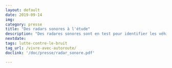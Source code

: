 ```yaml
---
layout: default
date: 2019-09-14
img: 
category: presse
title: "Des radars sonores à l'étude"
description: "Des radares sonores sont en test pour identifier les véhicules particulièrement bruyants, sans les sanctionner... pour l'instant." 
nextdate:
tags: lutte-contre-le-bruit
tag_url: /vivre-avec-autoroute/
doclink: '/doc/presse/radar_sonore.pdf'

---
```

